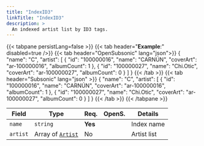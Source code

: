 ```yaml
---
title: "IndexID3"
linkTitle: "IndexID3"
description: >
  An indexed artist list by ID3 tags.
---
```


{{< tabpane persistLang=false >}}
{{< tab header="**Example**:" disabled=true />}}
{{< tab header="OpenSubsonic" lang="json">}}
{
  "name": "C",
  "artist": [
    {
      "id": "100000016",
      "name": "CARNÚN",
      "coverArt": "ar-100000016",
      "albumCount": 1
    },
    {
      "id": "100000027",
      "name": "Chi.Otic",
      "coverArt": "ar-100000027",
      "albumCount": 0
    }
  ]
}
{{< /tab >}}
{{< tab header="Subsonic" lang="json" >}}
{
  "name": "C",
  "artist": [
    {
      "id": "100000016",
      "name": "CARNÚN",
      "coverArt": "ar-100000016",
      "albumCount": 1
    },
    {
      "id": "100000027",
      "name": "Chi.Otic",
      "coverArt": "ar-100000027",
      "albumCount": 0
    }
  ]
}
{{< /tab >}}
{{< /tabpane >}}

| Field |  Type | Req. | OpenS. | Details |
| --- | --- | --- | --- | --- |
| `name` | `string` | **Yes** |   | Index name |
| `artist` | Array of [`Artist`](../artistid3) | No |   | Artist list |
